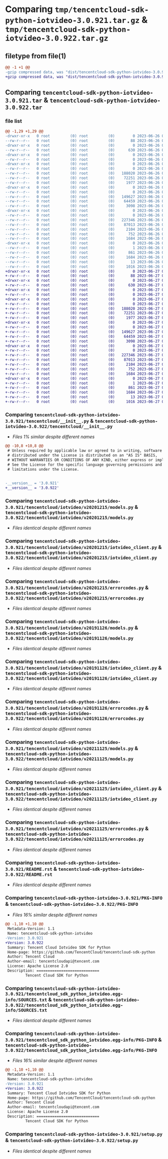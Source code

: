 # Comparing `tmp/tencentcloud-sdk-python-iotvideo-3.0.921.tar.gz` & `tmp/tencentcloud-sdk-python-iotvideo-3.0.922.tar.gz`

## filetype from file(1)

```diff
@@ -1 +1 @@
-gzip compressed data, was "dist/tencentcloud-sdk-python-iotvideo-3.0.921.tar", last modified: Mon Jun 26 00:26:56 2023, max compression
+gzip compressed data, was "dist/tencentcloud-sdk-python-iotvideo-3.0.922.tar", last modified: Tue Jun 27 00:27:11 2023, max compression
```

## Comparing `tencentcloud-sdk-python-iotvideo-3.0.921.tar` & `tencentcloud-sdk-python-iotvideo-3.0.922.tar`

### file list

```diff
@@ -1,29 +1,29 @@
-drwxr-xr-x   0 root         (0) root         (0)        0 2023-06-26 00:26:56.000000 tencentcloud-sdk-python-iotvideo-3.0.921/
--rw-r--r--   0 root         (0) root         (0)       88 2023-06-26 00:26:56.000000 tencentcloud-sdk-python-iotvideo-3.0.921/setup.cfg
-drwxr-xr-x   0 root         (0) root         (0)        0 2023-06-26 00:26:56.000000 tencentcloud-sdk-python-iotvideo-3.0.921/tencentcloud/
--rw-r--r--   0 root         (0) root         (0)      630 2023-06-26 00:26:56.000000 tencentcloud-sdk-python-iotvideo-3.0.921/tencentcloud/__init__.py
-drwxr-xr-x   0 root         (0) root         (0)        0 2023-06-26 00:26:56.000000 tencentcloud-sdk-python-iotvideo-3.0.921/tencentcloud/iotvideo/
--rw-r--r--   0 root         (0) root         (0)        0 2023-06-26 00:26:56.000000 tencentcloud-sdk-python-iotvideo-3.0.921/tencentcloud/iotvideo/__init__.py
-drwxr-xr-x   0 root         (0) root         (0)        0 2023-06-26 00:26:56.000000 tencentcloud-sdk-python-iotvideo-3.0.921/tencentcloud/iotvideo/v20201215/
--rw-r--r--   0 root         (0) root         (0)        0 2023-06-26 00:26:56.000000 tencentcloud-sdk-python-iotvideo-3.0.921/tencentcloud/iotvideo/v20201215/__init__.py
--rw-r--r--   0 root         (0) root         (0)   188020 2023-06-26 00:26:56.000000 tencentcloud-sdk-python-iotvideo-3.0.921/tencentcloud/iotvideo/v20201215/models.py
--rw-r--r--   0 root         (0) root         (0)    72251 2023-06-26 00:26:56.000000 tencentcloud-sdk-python-iotvideo-3.0.921/tencentcloud/iotvideo/v20201215/iotvideo_client.py
--rw-r--r--   0 root         (0) root         (0)     1977 2023-06-26 00:26:56.000000 tencentcloud-sdk-python-iotvideo-3.0.921/tencentcloud/iotvideo/v20201215/errorcodes.py
-drwxr-xr-x   0 root         (0) root         (0)        0 2023-06-26 00:26:56.000000 tencentcloud-sdk-python-iotvideo-3.0.921/tencentcloud/iotvideo/v20191126/
--rw-r--r--   0 root         (0) root         (0)        0 2023-06-26 00:26:56.000000 tencentcloud-sdk-python-iotvideo-3.0.921/tencentcloud/iotvideo/v20191126/__init__.py
--rw-r--r--   0 root         (0) root         (0)   149627 2023-06-26 00:26:56.000000 tencentcloud-sdk-python-iotvideo-3.0.921/tencentcloud/iotvideo/v20191126/models.py
--rw-r--r--   0 root         (0) root         (0)    64459 2023-06-26 00:26:56.000000 tencentcloud-sdk-python-iotvideo-3.0.921/tencentcloud/iotvideo/v20191126/iotvideo_client.py
--rw-r--r--   0 root         (0) root         (0)     3098 2023-06-26 00:26:56.000000 tencentcloud-sdk-python-iotvideo-3.0.921/tencentcloud/iotvideo/v20191126/errorcodes.py
-drwxr-xr-x   0 root         (0) root         (0)        0 2023-06-26 00:26:56.000000 tencentcloud-sdk-python-iotvideo-3.0.921/tencentcloud/iotvideo/v20211125/
--rw-r--r--   0 root         (0) root         (0)        0 2023-06-26 00:26:56.000000 tencentcloud-sdk-python-iotvideo-3.0.921/tencentcloud/iotvideo/v20211125/__init__.py
--rw-r--r--   0 root         (0) root         (0)   227346 2023-06-26 00:26:56.000000 tencentcloud-sdk-python-iotvideo-3.0.921/tencentcloud/iotvideo/v20211125/models.py
--rw-r--r--   0 root         (0) root         (0)    87013 2023-06-26 00:26:56.000000 tencentcloud-sdk-python-iotvideo-3.0.921/tencentcloud/iotvideo/v20211125/iotvideo_client.py
--rw-r--r--   0 root         (0) root         (0)     2104 2023-06-26 00:26:56.000000 tencentcloud-sdk-python-iotvideo-3.0.921/tencentcloud/iotvideo/v20211125/errorcodes.py
--rw-r--r--   0 root         (0) root         (0)      752 2023-06-26 00:26:56.000000 tencentcloud-sdk-python-iotvideo-3.0.921/README.rst
--rw-r--r--   0 root         (0) root         (0)     1684 2023-06-26 00:26:56.000000 tencentcloud-sdk-python-iotvideo-3.0.921/PKG-INFO
-drwxr-xr-x   0 root         (0) root         (0)        0 2023-06-26 00:26:56.000000 tencentcloud-sdk-python-iotvideo-3.0.921/tencentcloud_sdk_python_iotvideo.egg-info/
--rw-r--r--   0 root         (0) root         (0)        1 2023-06-26 00:26:56.000000 tencentcloud-sdk-python-iotvideo-3.0.921/tencentcloud_sdk_python_iotvideo.egg-info/dependency_links.txt
--rw-r--r--   0 root         (0) root         (0)      861 2023-06-26 00:26:56.000000 tencentcloud-sdk-python-iotvideo-3.0.921/tencentcloud_sdk_python_iotvideo.egg-info/SOURCES.txt
--rw-r--r--   0 root         (0) root         (0)     1684 2023-06-26 00:26:56.000000 tencentcloud-sdk-python-iotvideo-3.0.921/tencentcloud_sdk_python_iotvideo.egg-info/PKG-INFO
--rw-r--r--   0 root         (0) root         (0)       13 2023-06-26 00:26:56.000000 tencentcloud-sdk-python-iotvideo-3.0.921/tencentcloud_sdk_python_iotvideo.egg-info/top_level.txt
--rw-r--r--   0 root         (0) root         (0)     1016 2023-06-26 00:26:56.000000 tencentcloud-sdk-python-iotvideo-3.0.921/setup.py
+drwxr-xr-x   0 root         (0) root         (0)        0 2023-06-27 00:27:11.000000 tencentcloud-sdk-python-iotvideo-3.0.922/
+-rw-r--r--   0 root         (0) root         (0)       88 2023-06-27 00:27:11.000000 tencentcloud-sdk-python-iotvideo-3.0.922/setup.cfg
+drwxr-xr-x   0 root         (0) root         (0)        0 2023-06-27 00:27:11.000000 tencentcloud-sdk-python-iotvideo-3.0.922/tencentcloud/
+-rw-r--r--   0 root         (0) root         (0)      630 2023-06-27 00:27:11.000000 tencentcloud-sdk-python-iotvideo-3.0.922/tencentcloud/__init__.py
+drwxr-xr-x   0 root         (0) root         (0)        0 2023-06-27 00:27:11.000000 tencentcloud-sdk-python-iotvideo-3.0.922/tencentcloud/iotvideo/
+-rw-r--r--   0 root         (0) root         (0)        0 2023-06-27 00:27:11.000000 tencentcloud-sdk-python-iotvideo-3.0.922/tencentcloud/iotvideo/__init__.py
+drwxr-xr-x   0 root         (0) root         (0)        0 2023-06-27 00:27:11.000000 tencentcloud-sdk-python-iotvideo-3.0.922/tencentcloud/iotvideo/v20201215/
+-rw-r--r--   0 root         (0) root         (0)        0 2023-06-27 00:27:11.000000 tencentcloud-sdk-python-iotvideo-3.0.922/tencentcloud/iotvideo/v20201215/__init__.py
+-rw-r--r--   0 root         (0) root         (0)   188020 2023-06-27 00:27:11.000000 tencentcloud-sdk-python-iotvideo-3.0.922/tencentcloud/iotvideo/v20201215/models.py
+-rw-r--r--   0 root         (0) root         (0)    72251 2023-06-27 00:27:11.000000 tencentcloud-sdk-python-iotvideo-3.0.922/tencentcloud/iotvideo/v20201215/iotvideo_client.py
+-rw-r--r--   0 root         (0) root         (0)     1977 2023-06-27 00:27:11.000000 tencentcloud-sdk-python-iotvideo-3.0.922/tencentcloud/iotvideo/v20201215/errorcodes.py
+drwxr-xr-x   0 root         (0) root         (0)        0 2023-06-27 00:27:11.000000 tencentcloud-sdk-python-iotvideo-3.0.922/tencentcloud/iotvideo/v20191126/
+-rw-r--r--   0 root         (0) root         (0)        0 2023-06-27 00:27:11.000000 tencentcloud-sdk-python-iotvideo-3.0.922/tencentcloud/iotvideo/v20191126/__init__.py
+-rw-r--r--   0 root         (0) root         (0)   149627 2023-06-27 00:27:11.000000 tencentcloud-sdk-python-iotvideo-3.0.922/tencentcloud/iotvideo/v20191126/models.py
+-rw-r--r--   0 root         (0) root         (0)    64459 2023-06-27 00:27:11.000000 tencentcloud-sdk-python-iotvideo-3.0.922/tencentcloud/iotvideo/v20191126/iotvideo_client.py
+-rw-r--r--   0 root         (0) root         (0)     3098 2023-06-27 00:27:11.000000 tencentcloud-sdk-python-iotvideo-3.0.922/tencentcloud/iotvideo/v20191126/errorcodes.py
+drwxr-xr-x   0 root         (0) root         (0)        0 2023-06-27 00:27:11.000000 tencentcloud-sdk-python-iotvideo-3.0.922/tencentcloud/iotvideo/v20211125/
+-rw-r--r--   0 root         (0) root         (0)        0 2023-06-27 00:27:11.000000 tencentcloud-sdk-python-iotvideo-3.0.922/tencentcloud/iotvideo/v20211125/__init__.py
+-rw-r--r--   0 root         (0) root         (0)   227346 2023-06-27 00:27:11.000000 tencentcloud-sdk-python-iotvideo-3.0.922/tencentcloud/iotvideo/v20211125/models.py
+-rw-r--r--   0 root         (0) root         (0)    87013 2023-06-27 00:27:11.000000 tencentcloud-sdk-python-iotvideo-3.0.922/tencentcloud/iotvideo/v20211125/iotvideo_client.py
+-rw-r--r--   0 root         (0) root         (0)     2104 2023-06-27 00:27:11.000000 tencentcloud-sdk-python-iotvideo-3.0.922/tencentcloud/iotvideo/v20211125/errorcodes.py
+-rw-r--r--   0 root         (0) root         (0)      752 2023-06-27 00:27:11.000000 tencentcloud-sdk-python-iotvideo-3.0.922/README.rst
+-rw-r--r--   0 root         (0) root         (0)     1684 2023-06-27 00:27:11.000000 tencentcloud-sdk-python-iotvideo-3.0.922/PKG-INFO
+drwxr-xr-x   0 root         (0) root         (0)        0 2023-06-27 00:27:11.000000 tencentcloud-sdk-python-iotvideo-3.0.922/tencentcloud_sdk_python_iotvideo.egg-info/
+-rw-r--r--   0 root         (0) root         (0)        1 2023-06-27 00:27:11.000000 tencentcloud-sdk-python-iotvideo-3.0.922/tencentcloud_sdk_python_iotvideo.egg-info/dependency_links.txt
+-rw-r--r--   0 root         (0) root         (0)      861 2023-06-27 00:27:11.000000 tencentcloud-sdk-python-iotvideo-3.0.922/tencentcloud_sdk_python_iotvideo.egg-info/SOURCES.txt
+-rw-r--r--   0 root         (0) root         (0)     1684 2023-06-27 00:27:11.000000 tencentcloud-sdk-python-iotvideo-3.0.922/tencentcloud_sdk_python_iotvideo.egg-info/PKG-INFO
+-rw-r--r--   0 root         (0) root         (0)       13 2023-06-27 00:27:11.000000 tencentcloud-sdk-python-iotvideo-3.0.922/tencentcloud_sdk_python_iotvideo.egg-info/top_level.txt
+-rw-r--r--   0 root         (0) root         (0)     1016 2023-06-27 00:27:11.000000 tencentcloud-sdk-python-iotvideo-3.0.922/setup.py
```

### Comparing `tencentcloud-sdk-python-iotvideo-3.0.921/tencentcloud/__init__.py` & `tencentcloud-sdk-python-iotvideo-3.0.922/tencentcloud/__init__.py`

 * *Files 1% similar despite different names*

```diff
@@ -10,8 +10,8 @@
 # Unless required by applicable law or agreed to in writing, software
 # distributed under the License is distributed on an "AS IS" BASIS,
 # WITHOUT WARRANTIES OR CONDITIONS OF ANY KIND, either express or implied.
 # See the License for the specific language governing permissions and
 # limitations under the License.
 
 
-__version__ = '3.0.921'
+__version__ = '3.0.922'
```

### Comparing `tencentcloud-sdk-python-iotvideo-3.0.921/tencentcloud/iotvideo/v20201215/models.py` & `tencentcloud-sdk-python-iotvideo-3.0.922/tencentcloud/iotvideo/v20201215/models.py`

 * *Files identical despite different names*

### Comparing `tencentcloud-sdk-python-iotvideo-3.0.921/tencentcloud/iotvideo/v20201215/iotvideo_client.py` & `tencentcloud-sdk-python-iotvideo-3.0.922/tencentcloud/iotvideo/v20201215/iotvideo_client.py`

 * *Files identical despite different names*

### Comparing `tencentcloud-sdk-python-iotvideo-3.0.921/tencentcloud/iotvideo/v20201215/errorcodes.py` & `tencentcloud-sdk-python-iotvideo-3.0.922/tencentcloud/iotvideo/v20201215/errorcodes.py`

 * *Files identical despite different names*

### Comparing `tencentcloud-sdk-python-iotvideo-3.0.921/tencentcloud/iotvideo/v20191126/models.py` & `tencentcloud-sdk-python-iotvideo-3.0.922/tencentcloud/iotvideo/v20191126/models.py`

 * *Files identical despite different names*

### Comparing `tencentcloud-sdk-python-iotvideo-3.0.921/tencentcloud/iotvideo/v20191126/iotvideo_client.py` & `tencentcloud-sdk-python-iotvideo-3.0.922/tencentcloud/iotvideo/v20191126/iotvideo_client.py`

 * *Files identical despite different names*

### Comparing `tencentcloud-sdk-python-iotvideo-3.0.921/tencentcloud/iotvideo/v20191126/errorcodes.py` & `tencentcloud-sdk-python-iotvideo-3.0.922/tencentcloud/iotvideo/v20191126/errorcodes.py`

 * *Files identical despite different names*

### Comparing `tencentcloud-sdk-python-iotvideo-3.0.921/tencentcloud/iotvideo/v20211125/models.py` & `tencentcloud-sdk-python-iotvideo-3.0.922/tencentcloud/iotvideo/v20211125/models.py`

 * *Files identical despite different names*

### Comparing `tencentcloud-sdk-python-iotvideo-3.0.921/tencentcloud/iotvideo/v20211125/iotvideo_client.py` & `tencentcloud-sdk-python-iotvideo-3.0.922/tencentcloud/iotvideo/v20211125/iotvideo_client.py`

 * *Files identical despite different names*

### Comparing `tencentcloud-sdk-python-iotvideo-3.0.921/tencentcloud/iotvideo/v20211125/errorcodes.py` & `tencentcloud-sdk-python-iotvideo-3.0.922/tencentcloud/iotvideo/v20211125/errorcodes.py`

 * *Files identical despite different names*

### Comparing `tencentcloud-sdk-python-iotvideo-3.0.921/README.rst` & `tencentcloud-sdk-python-iotvideo-3.0.922/README.rst`

 * *Files identical despite different names*

### Comparing `tencentcloud-sdk-python-iotvideo-3.0.921/PKG-INFO` & `tencentcloud-sdk-python-iotvideo-3.0.922/PKG-INFO`

 * *Files 16% similar despite different names*

```diff
@@ -1,10 +1,10 @@
 Metadata-Version: 1.1
 Name: tencentcloud-sdk-python-iotvideo
-Version: 3.0.921
+Version: 3.0.922
 Summary: Tencent Cloud Iotvideo SDK for Python
 Home-page: https://github.com/TencentCloud/tencentcloud-sdk-python
 Author: Tencent Cloud
 Author-email: tencentcloudapi@tencent.com
 License: Apache License 2.0
 Description: ============================
         Tencent Cloud SDK for Python
```

### Comparing `tencentcloud-sdk-python-iotvideo-3.0.921/tencentcloud_sdk_python_iotvideo.egg-info/SOURCES.txt` & `tencentcloud-sdk-python-iotvideo-3.0.922/tencentcloud_sdk_python_iotvideo.egg-info/SOURCES.txt`

 * *Files identical despite different names*

### Comparing `tencentcloud-sdk-python-iotvideo-3.0.921/tencentcloud_sdk_python_iotvideo.egg-info/PKG-INFO` & `tencentcloud-sdk-python-iotvideo-3.0.922/tencentcloud_sdk_python_iotvideo.egg-info/PKG-INFO`

 * *Files 16% similar despite different names*

```diff
@@ -1,10 +1,10 @@
 Metadata-Version: 1.1
 Name: tencentcloud-sdk-python-iotvideo
-Version: 3.0.921
+Version: 3.0.922
 Summary: Tencent Cloud Iotvideo SDK for Python
 Home-page: https://github.com/TencentCloud/tencentcloud-sdk-python
 Author: Tencent Cloud
 Author-email: tencentcloudapi@tencent.com
 License: Apache License 2.0
 Description: ============================
         Tencent Cloud SDK for Python
```

### Comparing `tencentcloud-sdk-python-iotvideo-3.0.921/setup.py` & `tencentcloud-sdk-python-iotvideo-3.0.922/setup.py`

 * *Files identical despite different names*

